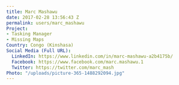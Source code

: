 ```yaml
---
title: Marc Mashawu
date: 2017-02-28 13:56:43 Z
permalink: users/marc_mashawu
Project:
- Tasking Manager
- Missing Maps
Country: Congo (Kinshasa)
Social Media (Full URL):
  LinkedIn: https://www.linkedin.com/in/marc-mashawu-a2b4175b/
  Facebook: https://www.facebook.com/marc.mashawu.1
  Twitter: https://twitter.com/marc_mash
Photo: "/uploads/picture-365-1488292094.jpg"
---
```


